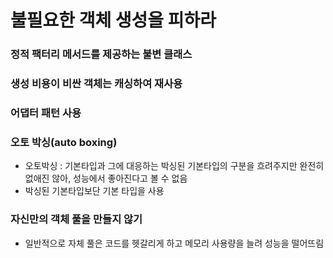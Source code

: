 # 불필요한 객체 생성을 피하라
### 정적 팩터리 메서드를 제공하는 불변 클래스
### 생성 비용이 비싼 객체는 캐싱하여 재사용
### 어댑터 패턴 사용
### 오토 박싱(auto boxing)
* 오토박싱 : 기본타입과 그에 대응하는 박싱된 기본타입의 구분을 흐려주지만 완전히 없애진 않아, 성능에서 좋아진다고 볼 수 없음
* 박싱된 기본타입보단 기본 타입을 사용
### 자신만의 객체 풀을 만들지 않기
* 일반적으로 자체 풀은 코드를 헷갈리게 하고 메모리 사용량을 늘려 성능을 떨어뜨림